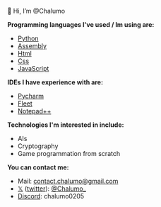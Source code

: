 👋 Hi, I’m @Chalumo

**Programming languages I've used / Im using are:**
  * [Python](https://www.python.org/)
  * [Assembly](https://learn.microsoft.com/en-us/dotnet/standard/assembly/)
  * [Html](https://developer.mozilla.org/en-US/docs/Web/HTML)
  * [Css](https://developer.mozilla.org/en-US/docs/Web/CSS)
  * [JavaScript](https://developer.mozilla.org/en-US/docs/Web/javascript)

**IDEs I have experience with are:**

  * [Pycharm](https://www.jetbrains.com/pycharm/)
  * [Fleet](https://www.jetbrains.com/fleet/)
  * [Notepad++](https://notepad-plus-plus.org/)

**Technologies I'm interested in include:**
  * AIs
  * Cryptography
  * Game programmation from scratch

**You can contact me:**
  * Mail: contact.chalumo@gmail.com
  * [𝕏](https://x.com) ([twitter](https://x.com)): [@Chalumo_](https://twitter.com/Chalumo_)
  * [Discord](https://discord.com): chalumo0205


<!---
Chalum0/Chalum0 is a ✨ special ✨ repository because its `README.md` (this file) appears on your GitHub profile.
You can click the Preview link to take a look at your changes.
--->
